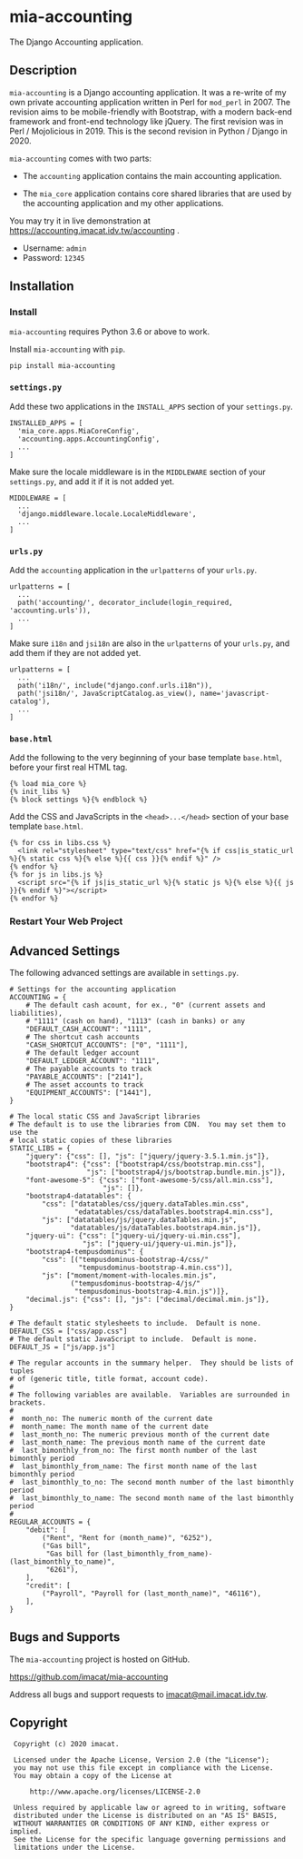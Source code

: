 # mia-accounting

The Django Accounting application.

## Description

`mia-accounting` is a Django accounting application.  It was a re-write of my
own private accounting application written in Perl for `mod_perl` in 2007.  The
revision aims to be mobile-friendly with Bootstrap, with a modern back-end
framework and front-end technology like jQuery.  The first revision was in
Perl / Mojolicious in 2019.  This is the second revision in Python / Django
in 2020.

`mia-accounting` comes with two parts:

* The `accounting` application contains the main accounting application. 

* The `mia_core` application contains core shared libraries that are used by the
accounting application and my other applications.

You may try it in live demonstration at
https://accounting.imacat.idv.tw/accounting .
* Username: `admin`
* Password: `12345`

## Installation

### Install

`mia-accounting` requires Python 3.6 or above to work.

Install `mia-accounting` with `pip`.

```
pip install mia-accounting
```

### `settings.py`

Add these two applications in the `INSTALL_APPS` section of your `settings.py`.

```
INSTALLED_APPS = [
  'mia_core.apps.MiaCoreConfig',
  'accounting.apps.AccountingConfig',
  ...
]
```

Make sure the locale middleware is in the `MIDDLEWARE` section of your
`settings.py`, and add it if it is not added yet.

```
MIDDLEWARE = [
  ...
  'django.middleware.locale.LocaleMiddleware',
  ...
]
```

### `urls.py`

Add the `accounting` application in the `urlpatterns` of your `urls.py`.

```
urlpatterns = [
  ...
  path('accounting/', decorator_include(login_required, 'accounting.urls')),
  ...
]
```

Make sure `i18n` and `jsi18n` are also in the `urlpatterns` of your `urls.py`,
and add them if they are not added yet.

```
urlpatterns = [
  ...
  path('i18n/', include("django.conf.urls.i18n")),
  path('jsi18n/', JavaScriptCatalog.as_view(), name='javascript-catalog'),
  ...
]
```

### `base.html`

Add the following to the very beginning of your base template
`base.html`, before your first real HTML tag.

```
{% load mia_core %}
{% init_libs %}
{% block settings %}{% endblock %}
```

Add the CSS and JavaScripts in the `<head>...</head>` section of your
base template `base.html`.

```
{% for css in libs.css %}
  <link rel="stylesheet" type="text/css" href="{% if css|is_static_url %}{% static css %}{% else %}{{ css }}{% endif %}" />
{% endfor %}
{% for js in libs.js %}
  <script src="{% if js|is_static_url %}{% static js %}{% else %}{{ js }}{% endif %}"></script>
{% endfor %}
```

### Restart Your Web Project

## Advanced Settings

The following advanced settings are available in `settings.py`.

```
# Settings for the accounting application
ACCOUNTING = {
    # The default cash acount, for ex., "0" (current assets and liabilities),
    # "1111" (cash on hand), "1113" (cash in banks) or any  
    "DEFAULT_CASH_ACCOUNT": "1111",
    # The shortcut cash accounts
    "CASH_SHORTCUT_ACCOUNTS": ["0", "1111"],
    # The default ledger account
    "DEFAULT_LEDGER_ACCOUNT": "1111",
    # The payable accounts to track
    "PAYABLE_ACCOUNTS": ["2141"],
    # The asset accounts to track
    "EQUIPMENT_ACCOUNTS": ["1441"],
}

# The local static CSS and JavaScript libraries
# The default is to use the libraries from CDN.  You may set them to use the
# local static copies of these libraries
STATIC_LIBS = {
    "jquery": {"css": [], "js": ["jquery/jquery-3.5.1.min.js"]},
    "bootstrap4": {"css": ["bootstrap4/css/bootstrap.min.css"],
                   "js": ["bootstrap4/js/bootstrap.bundle.min.js"]},
    "font-awesome-5": {"css": ["font-awesome-5/css/all.min.css"],
                       "js": []},
    "bootstrap4-datatables": {
        "css": ["datatables/css/jquery.dataTables.min.css",
                "edatatables/css/dataTables.bootstrap4.min.css"],
        "js": ["datatables/js/jquery.dataTables.min.js",
               "datatables/js/dataTables.bootstrap4.min.js"]},
    "jquery-ui": {"css": ["jquery-ui/jquery-ui.min.css"],
                  "js": ["jquery-ui/jquery-ui.min.js"]},
    "bootstrap4-tempusdominus": {
        "css": [("tempusdominus-bootstrap-4/css/"
                 "tempusdominus-bootstrap-4.min.css")],
        "js": ["moment/moment-with-locales.min.js",
               ("tempusdominus-bootstrap-4/js/"
                "tempusdominus-bootstrap-4.min.js")]},
    "decimal.js": {"css": [], "js": ["decimal/decimal.min.js"]},
}

# The default static stylesheets to include.  Default is none.
DEFAULT_CSS = ["css/app.css"]
# The default static JavaScript to include.  Default is none.
DEFAULT_JS = ["js/app.js"]

# The regular accounts in the summary helper.  They should be lists of tuples
# of (generic title, title format, account code).
# 
# The following variables are available.  Variables are surrounded in brackets. 
# 
#  month_no: The numeric month of the current date
#  month_name: The month name of the current date
#  last_month_no: The numeric previous month of the current date
#  last_month_name: The previous month name of the current date
#  last_bimonthly_from_no: The first month number of the last bimonthly period
#  last_bimonthly_from_name: The first month name of the last bimonthly period
#  last_bimonthly_to_no: The second month number of the last bimonthly period
#  last_bimonthly_to_name: The second month name of the last bimonthly period
#
REGULAR_ACCOUNTS = {
    "debit": [
        ("Rent", "Rent for (month_name)", "6252"),
        ("Gas bill",
         "Gas bill for (last_bimonthly_from_name)-(last_bimonthly_to_name)",
         "6261"),
    ],
    "credit": [
        ("Payroll", "Payroll for (last_month_name)", "46116"),
    ],
}
```

## Bugs and Supports

The `mia-accounting` project is hosted on GitHub.

https://github.com/imacat/mia-accounting

Address all bugs and support requests to imacat@mail.imacat.idv.tw.

## Copyright

```
 Copyright (c) 2020 imacat.

 Licensed under the Apache License, Version 2.0 (the "License");
 you may not use this file except in compliance with the License.
 You may obtain a copy of the License at

     http://www.apache.org/licenses/LICENSE-2.0

 Unless required by applicable law or agreed to in writing, software
 distributed under the License is distributed on an "AS IS" BASIS,
 WITHOUT WARRANTIES OR CONDITIONS OF ANY KIND, either express or implied.
 See the License for the specific language governing permissions and
 limitations under the License.
```
